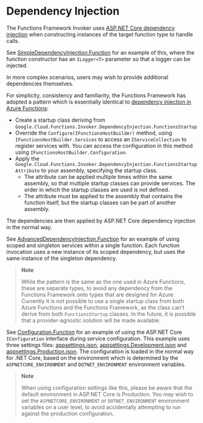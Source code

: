 # Dependency Injection

The Functions Framework Invoker uses [ASP.NET Core dependency
injection](https://docs.microsoft.com/en-us/aspnet/core/fundamentals/dependency-injection)
when constructing instances of the target function type to handle
calls.

See [SimpleDependencyInjection.Function](../examples/Google.Cloud.Functions.Examples.SimpleDependencyInjection/Function.cs)
for an example of this, where the function constructor has an
`ILogger<T>` parameter so that a logger can be injected.

In more complex scenarios, users may wish to provide additional dependencies themselves.

For simplicity, consistency and familiarity, the Functions Framework has adopted a pattern which is
essentially identical to
[dependency injection in Azure Functions](https://docs.microsoft.com/en-us/azure/azure-functions/functions-dotnet-dependency-injection):

- Create a startup class deriving from `Google.Cloud.Functions.Invoker.DependencyInjection.FunctionsStartup`
- Override the `Configure(IFunctionsHostBuilder)` method, using `IFunctionsHostBuilder.Services` to access
  an `IServiceCollection` to register services with. You can access the configuration in this method using
  `IFunctionsHostBuilder.Configuration`.
- Apply the `Google.Cloud.Functions.Invoker.DependencyInjection.FunctionsStartupAttribute` to your assembly,
  specifying the startup class.
  - The attribute can be applied multiple times within the same assembly, so that multiple startup classes
    can provide services. The order in which the startup classes are used is not defined.
  - The attribute must be applied to the assembly that contains the function itself, but the startup classes
    can be part of another assembly.

The dependencies are then applied by ASP.NET Core dependency injection in the normal way.

See [AdvancedDependencyInjection.Function](../examples/Google.Cloud.Functions.Examples.AdvancedDependencyInjection/Function.cs)
for an example of using scoped and singleton services within a single function. Each function invocation uses
a new instance of its scoped dependency, but uses the same instance of the singleton dependency.

> **Note**
>
> While the pattern is the same as the one used in Azure Functions, these are separate types, to avoid
> any dependency from the Functions Framework onto types that are designed for Azure.
> Currently it is not possible to use a single startup class from both Azure Functions and the Functions Framework,
> as the class can't derive from both `FunctionsStartup` classes. In the future, it is possible that
> a provider-agnostic solution will be made available.

See [Configuration.Function](../examples/Google.Cloud.Functions.Examples.Configuration/Function.cs)
for an example of using the ASP.NET Core `IConfiguration` interface during service configuration.
This example uses three settings files:
[appsettings.json](../examples/Google.Cloud.Functions.Examples.Configuration/appsettings.json),
[appsettings.Development.json](../examples/Google.Cloud.Functions.Examples.Configuration/appsettings.Development.json)
and [appsettings.Production.json](../examples/Google.Cloud.Functions.Examples.Configuration/appsettings.Production.json).
The configuration is loaded in the normal way for .NET Core, based on the environment which is determined
by the `ASPNETCORE_ENVIRONMENT` and `DOTNET_ENVIRONMENT` environment variables.

> **Note**
>
> When using configuration settings like this, please be aware that the default environment in
> ASP.NET Core is Production. You may wish to set the `ASPNETCORE_ENVIRONMENT` or `DOTNET_ENVIRONMENT`
> environment variables on a user level, to avoid accidentally attempting to run against the production
> configuration.
